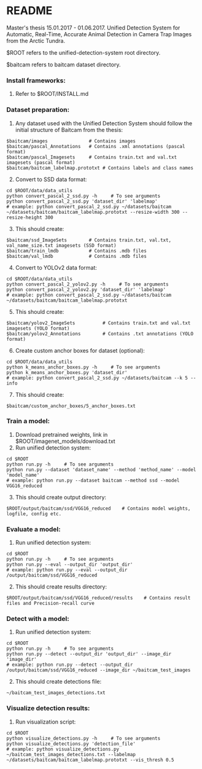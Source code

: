 # README

Master's thesis 15.01.2017 - 01.06.2017.
Unified Detection System for Automatic, Real-Time, Accurate Animal Detection in Camera Trap Images from the Arctic Tundra.

$ROOT refers to the unified-detection-system root directory.

$baitcam refers to baitcam dataset directory.


### Install frameworks:

1. Refer to $ROOT/INSTALL.md

### Dataset preparation:
1. Any dataset used with the Unified Detection System should follow the initial structure of Baitcam from the thesis:

  ```Shell
  $baitcam/images               # Contains images
  $baitcam/pascal_Annotations   # Contains .xml annotations (pascal format)
  $baitcam/pascal_Imagesets     # Contains train.txt and val.txt imagesets (pascal format)
  $baitcam/baitcam_labelmap.prototxt # Contains labels and class names
  ```

2. Convert to SSD data format:

  ```Shell
  cd $ROOT/data/data_utils
  python convert_pascal_2_ssd.py -h     # To see arguments
  python convert_pascal_2_ssd.py 'dataset_dir' 'labelmap'
  # example: python convert_pascal_2_ssd.py ~/datasets/baitcam ~/datasets/baitcam/baitcam_labelmap.prototxt --resize-width 300 --resize-height 300
  ```

3. This should create:

  ```Shell  
  $baitcam/ssd_ImageSets        # Contains train.txt, val.txt, val_name_size.txt imagesets (SSD format)
  $baitcam/train_lmdb           # Contains .mdb files
  $baitcam/val_lmdb             # Contains .mdb files
  ```
4. Convert to YOLOv2 data format:

  ```Shell
  cd $ROOT/data/data_utils
  python convert_pascal_2_yolov2.py -h     # To see arguments
  python convert_pascal_2_yolov2.py 'dataset_dir' 'labelmap'
  # example: python convert_pascal_2_ssd.py ~/datasets/baitcam ~/datasets/baitcam/baitcam_labelmap.prototxt
  ```

5. This should create:

  ```Shell
  $baitcam/yolov2_ImageSets          # Contains train.txt and val.txt imagesets (YOLO format)
  $baitcam/yolov2_Annotations        # Contains .txt annotations (YOLO format)
  ```

6. Create custom anchor boxes for dataset (optional):

  ```Shell
  cd $ROOT/data/data_utils
  python k_means_anchor_boxes.py -h     # To see arguments
  python k_means_anchor_boxes.py 'dataset_dir'
  # example: python convert_pascal_2_ssd.py ~/datasets/baitcam --k 5 --info
  ```

7. This should create:

  ```Shell
  $baitcam/custom_anchor_boxes/5_anchor_boxes.txt
  ```

### Train a model:
1. Download pretrained weights, link in $ROOT/imagenet_models/download.txt
2. Run unified detection system:

  ```Shell
  cd $ROOT
  python run.py -h     # To see arguments
  python run.py --dataset 'dataset_name' --method 'method_name' --model 'model_name'
  # example: python run.py --dataset baitcam --method ssd --model VGG16_reduced
  ```

3. This should create output directory:

  ```Shell
  $ROOT/output/baitcam/ssd/VGG16_reduced    # Contains model weights, logfile, config etc.
  ```


### Evaluate a model:
1. Run unified detection system:

  ```Shell
  cd $ROOT
  python run.py -h     # To see arguments
  python run.py --eval --output_dir 'output_dir'
  # example: python run.py --eval --output_dir /output/baitcam/ssd/VGG16_reduced
  ```
2. This should create results directory:

  ```Shell
  $ROOT/output/baitcam/ssd/VGG16_reduced/results    # Contains result files and Precision-recall curve
  ```

### Detect with a model:
1. Run unified detection system:

  ```Shell
  cd $ROOT
  python run.py -h     # To see arguments
  python run.py --detect --output_dir 'output_dir' --image_dir 'image_dir'
  # example: python run.py --detect --output_dir /output/baitcam/ssd/VGG16_reduced --image_dir ~/baitcam_test_images
  ```

2.  This should create detections file:

  ```Shell
  ~/baitcam_test_images_detections.txt
  ```

### Visualize detection results:
1. Run visualization script:

  ```Shell
  cd $ROOT
  python visualize_detections.py -h     # To see arguments
  python visualize_detections.py 'detection_file'
  # example: python visualize_detections.py ~/baitcam_test_images_detections.txt --labelmap ~/datasets/baitcam/baitcam_labelmap.prototxt --vis_thresh 0.5
  ```
